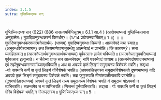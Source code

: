 ```yaml
---
index: 3.1.5
sutra: गुप्तिज्किद्भ्यः सन्

---
```

 गुप्तिज्किद्भ्यः सन् (622) (686 सन्प्रत्ययविधिसूत्रम्॥ 6.1.1 आ.4 ) (आक्षेपभाष्यम्) गुप्तिज्कितमाना अनुदात्तेतः। गुपादिष्वनुबन्धकरणं किमर्थम्?॥ (1714 प्रयोजनवार्तिकम्॥ 1 ॥) ॥ ॥ गुपादिष्वनुबन्धकरणमात्मनेपदार्थम्- (भाष्यम्) गुपादिष्वनुबन्धाः क्रियन्ते। आत्मनेपदं यथा स्यात्॥ (अनुबन्धवैर्यथ्यभाष्यम्) अथ क्रियमाणेष्वप्यनुबन्धेषु आत्मनेपदं न प्राप्नोति। किं कारणम्?। सना व्यवहितत्वात्॥ (आत्मनेपदार्थमनुबन्धसार्थक्यभाष्यम्) पूर्ववत्सनः इत्येवं भविष्यति॥ (आत्मनेपदानुपपत्तिभाष्यम्) पूर्ववत्सनः इत्युच्यते। न चैतेभ्यः प्राक् सन आत्मनेपदम्, नापि परस्मैपदं पश्यामः॥ (आत्मनेपदोपपादनभाष्यम्) एवं तर्ह्यनुबन्धकरणसार्मथ्याद्भविष्यति॥ अथ वा अवयवे कृतं लिङ्गं समुदायस्य विशेषकं भवति। तद्यथा  -  -गोः सक्थनि कर्णे वा कृतं लिङ्गं गोर्विशेषकं भवति॥ (अवयवलिङ्गस्य समुदायविशेषकत्वे दूषणभाष्यम्) यदि अवयवे कृतं लिङ्गं समुदायस्य विशेषकं भवति। तदा जुगुप्सयति मीमांसयतीत्यत्रापि प्राप्नोति॥ (दूषणपरिहारभाष्यम्) अवयवे कृतं लिङ्गं तस्य समुदायस्य विशेषकं भवति यं समुदायं योऽवयवो न व्यभिचरति। सन्नन्तमेव च न व्यभिचरति। णिजन्तं पुर्नव्यभिचरति। तद्यथा। गोः सक्थनि कर्णे वा कृतं लिङ्गं गोरेव विशेषकं भवति,न गोमण्डलस्य॥ गुप्तिज्किद्भ्यः सन्॥ 5 ॥ 